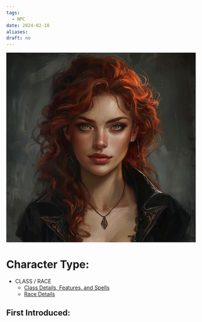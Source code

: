 ```yaml
---
tags:
  - NPC
date: 2024-02-10
aliases: 
draft: no
---
```

![](../_images/Portraits/NPC/Halia%20Thornton.jpeg)
# Character Type:
- CLASS / RACE
	- [Class Details, Features, and Spells](https://www.dndbeyond.com/classes/)
	- [Race Details](https://www.dndbeyond.com/races/)
## First Introduced: